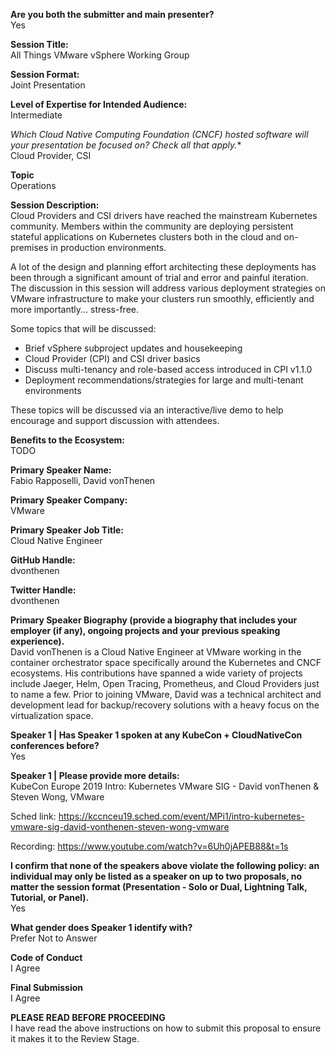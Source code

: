 **Are you both the submitter and main presenter?**  
Yes

**Session Title:**  
All Things VMware vSphere Working Group

**Session Format:**  
Joint Presentation

**Level of Expertise for Intended Audience:**  
Intermediate

**Which Cloud Native Computing Foundation (CNCF) hosted software will your presentation be focused on?* Check all that apply.**  
Cloud Provider, CSI

**Topic**  
Operations

**Session Description:**  
Cloud Providers and CSI drivers have reached the mainstream Kubernetes community. Members within the community are deploying persistent stateful applications on Kubernetes clusters both in the cloud and on-premises in production environments.

A lot of the design and planning effort architecting these deployments has been through a significant amount of trial and error and painful iteration. The discussion in this session will address various deployment strategies on VMware infrastructure to make your clusters run smoothly, efficiently and more importantly... stress-free.

Some topics that will be discussed:
- Brief vSphere subproject updates and housekeeping
- Cloud Provider (CPI) and CSI driver basics
- Discuss multi-tenancy and role-based access introduced in CPI v1.1.0
- Deployment recommendations/strategies for large and multi-tenant environments

These topics will be discussed via an interactive/live demo to help encourage and support discussion with attendees.

**Benefits to the Ecosystem:**  
TODO

**Primary Speaker Name:**  
Fabio Rapposelli, David vonThenen

**Primary Speaker Company:**  
VMware

**Primary Speaker Job Title:**  
Cloud Native Engineer

**GitHub Handle:**  
dvonthenen

**Twitter Handle:**  
dvonthenen

**Primary Speaker Biography (provide a biography that includes your employer (if any), ongoing projects and your previous speaking experience).**  
David vonThenen is a Cloud Native Engineer at VMware working in the container orchestrator space specifically around the Kubernetes and CNCF ecosystems. His contributions have spanned a wide variety of projects include Jaeger, Helm, Open Tracing, Prometheus, and Cloud Providers just to name a few. Prior to joining VMware, David was a technical architect and development lead for backup/recovery solutions with a heavy focus on the virtualization space.

**Speaker 1 | Has Speaker 1 spoken at any KubeCon + CloudNativeCon conferences before?**  
Yes

**Speaker 1 | Please provide more details:**  
KubeCon Europe 2019
Intro: Kubernetes VMware SIG - David vonThenen & Steven Wong, VMware

Sched link:
https://kccnceu19.sched.com/event/MPi1/intro-kubernetes-vmware-sig-david-vonthenen-steven-wong-vmware

Recording:
https://www.youtube.com/watch?v=6Uh0jAPEB88&t=1s

**I confirm that none of the speakers above violate the following policy: an individual may only be listed as a speaker on up to two proposals, no matter the session format (Presentation - Solo or Dual, Lightning Talk, Tutorial, or Panel).**  
Yes

**What gender does Speaker 1 identify with?**  
Prefer Not to Answer

**Code of Conduct**  
I Agree

**Final Submission**  
I Agree

**PLEASE READ BEFORE PROCEEDING**  
I have read the above instructions on how to submit this proposal to ensure it makes it to the Review Stage.
